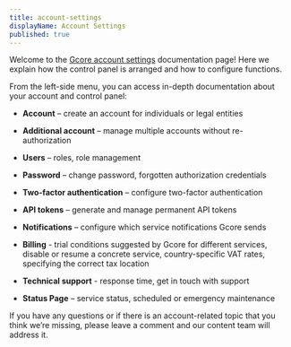 ```yaml
---
title: account-settings
displayName: Account Settings
published: true
---
```


Welcome to the [Gcore account settings](https://accounts.gcore.com/) documentation page! Here we explain how the control panel is arranged and how to configure functions.

From the left-side menu, you can access in-depth documentation about your account and control panel:

-   **Account** – create an account for individuals or legal entities

-   **Additional account** – manage multiple accounts without re-authorization

-   **Users** – roles, role management

-   **Password** – change password, forgotten authorization credentials

-   **Two-factor authentication** – configure two-factor authentication

-   **API tokens** – generate and manage permanent API tokens

-   **Notifications** – configure which service notifications Gcore sends

-   **Billing** - trial conditions suggested by Gcore for different services, disable or resume a concrete service, country-specific VAT rates, specifying the correct tax location

-   **Technical support** - response time, get in touch with support

-   **Status Page** – service status, scheduled or emergency maintenance

If you have any questions or if there is an account-related topic that you think we’re missing, please leave a comment and our content team will address it.
